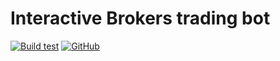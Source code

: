 # Interactive Brokers trading bot

[![Build test](https://github.com/rylorin/portfolio-manager-nodebot/workflows/ci/badge.svg)](https://github.com/rylorin/portfolio-manager-nodebot/actions/workflows/ci.yml)
[![GitHub](https://img.shields.io/github/license/rylorin/portfolio-manager-nodebot)](https://github.com/rylorin/portfolio-manager-nodebot/LICENSE)
